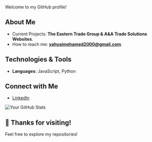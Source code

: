 Welcome to my GitHub profile!

## About Me
- Current Projects: **The Eastern Trade Group & A&A Trade Solutions Websites**.
- How to reach me: **yahyaimohamed2000@gmail.com**.

## Technologies & Tools
- **Languages**: JavaScript, Python

## Connect with Me
- [LinkedIn](https://www.linkedin.com/in/ym2000) 

![Your GitHub Stats](https://github-readme-stats.vercel.app/api?username=yahya-m2000&show_icons=true&theme=radical)

## 🎉 Thanks for visiting!
Feel free to explore my repositories!
